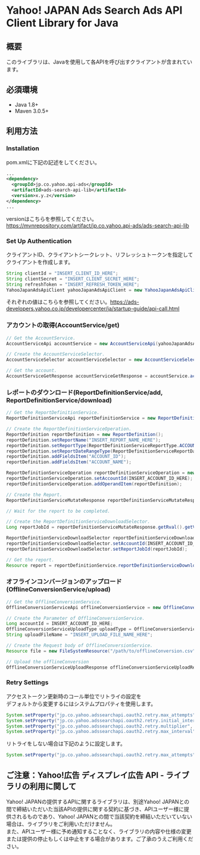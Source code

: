 # Yahoo! JAPAN Ads Search Ads API Client Library for Java

## 概要

このライブラリは、Javaを使用して各APIを呼び出すクライアントが含まれています。

## 必須環境

* Java 1.8+
* Maven 3.0.5+

## 利用方法

### Installation

pom.xmlに下記の記述をしてください。
```xml
...
<dependency>
  <groupId>jp.co.yahoo.api-ads</groupId>
  <artifactId>ads-search-api-lib</artifactId>
  <version>x.y.z</version>
</dependency>
...
```
versionはこちらを参照してください。https://mvnrepository.com/artifact/jp.co.yahoo.api-ads/ads-search-api-lib

### Set Up Authentication

クライアントID、クライアントシークレット、リフレッシュトークンを指定してクライアントを作成します。
```java
String clientId = "INSERT_CLIENT_ID_HERE";
String clientSecret = "INSERT_CLIENT_SECRET_HERE";
String refreshToken = "INSERT_REFRESH_TOKEN_HERE";
YahooJapanAdsApiClient yahooJapanAdsApiClient = new YahooJapanAdsApiClient(clientId, clientSecret, refreshToken);
```
それぞれの値はこちらを参照してください。https://ads-developers.yahoo.co.jp/developercenter/ja/startup-guide/api-call.html

### アカウントの取得(AccountService/get)

```Java
// Get the AccountService.
AccountServiceApi accountService = new AccountServiceApi(yahooJapanAdsApiClient);

// Create the AccountServiceSelector.
AccountServiceSelector accountServiceSelector = new AccountServiceSelector();

// Get the account.
AccountServiceGetResponse accountServiceGetResponse = accountService.accountServiceGetPost(accountServiceSelector);
```

### レポートのダウンロード(ReportDefinitionService/add, ReportDefinitionService/download) 

```java
// Get the ReportDefinitionService.
ReportDefinitionServiceApi reportDefinitionService = new ReportDefinitionServiceApi(yahooJapanAdsApiClient);

// Create the ReportDefinitionServiceOperation.
ReportDefinition reportDefinition = new ReportDefinition();
reportDefinition.setReportName("INSERT_REPORT_NAME_HERE");
reportDefinition.setReportType(ReportDefinitionServiceReportType.ACCOUNT);
reportDefinition.setReportDateRangeType(ReportDefinitionServiceReportDateRangeType.LAST_7_DAYS);
reportDefinition.addFieldsItem("ACCOUNT_ID");
reportDefinition.addFieldsItem("ACCOUNT_NAME");

ReportDefinitionServiceOperation reportDefinitionServiceOperation = new ReportDefinitionServiceOperation();
reportDefinitionServiceOperation.setAccountId(INSERT_ACCOUNT_ID_HERE);
reportDefinitionServiceOperation.addOperandItem(reportDefinition);

// Create the Report.
ReportDefinitionServiceMutateResponse reportDefinitionServiceMutateResponse = reportDefinitionService.reportDefinitionServiceAddPost(reportDefinitionServiceOperation);

// Wait for the report to be completed.

// Create the ReportDefinitionServiceDownloadSelector.
Long reportJobId = reportDefinitionServiceMutateResponse.getRval().getValues().get(0).getReportDefinition().getReportJobId();

ReportDefinitionServiceDownloadSelector reportDefinitionServiceDownloadSelector = new ReportDefinitionServiceDownloadSelector();
reportDefinitionServiceDownloadSelector.setAccountId(INSERT_ACCOUNT_ID_HERE);
reportDefinitionServiceDownloadSelector.setReportJobId(reportJobId);

// Get the report.
Resource report = reportDefinitionService.reportDefinitionServiceDownloadPost(reportDefinitionServiceDownloadSelector);
```

### オフラインコンバージョンのアップロード(OfflineConversionService/upload)

```java
// Get the OfflineConversionService.
OfflineConversionServiceApi offlineConversionService = new OfflineConversionServiceApi(yahooJapanAdsApiClient);

// Create the Parameter of OfflineConversionService.
Long accountId = INSERT_ACCOUNT_ID_HERE;
OfflineConversionServiceUploadType uploadType = OfflineConversionServiceUploadType.NEW; // Specify the uploadType.
String uploadFileName = "INSERT_UPLOAD_FILE_NAME_HERE";

// Create the Request body of OfflineConversionService.
Resource file = new FileSystemResource("/path/to/offlineConversion.csv");

// Upload the offlineConversion
OfflineConversionServiceUploadResponse offlineConversionServiceUploadResponse = offlineConversionService.offlineConversionServiceUploadPost(accountId, uploadType, uploadFileName, file);
```

### Retry Settings
アクセストークン更新時のコール単位でリトライの設定を  
デフォルトから変更するにはシステムプロパティを使用します。
```java
System.setProperty("jp.co.yahoo.adssearchapi.oauth2.retry.max_attempts", "3");
System.setProperty("jp.co.yahoo.adssearchapi.oauth2.retry.initial_interval", "1000");
System.setProperty("jp.co.yahoo.adssearchapi.oauth2.retry.multiplier", "2");
System.setProperty("jp.co.yahoo.adssearchapi.oauth2.retry.max_interval", "2000");
```
リトライをしない場合は下記のように設定します。
```java
System.setProperty("jp.co.yahoo.adssearchapi.oauth2.retry.max_attempts", "1");
```

## ご注意：Yahoo!広告 ディスプレイ広告 API - ライブラリの利用に関して

Yahoo! JAPANの提供するAPIに関するライブラリは、別途Yahoo! JAPANとの間で締結いただいた当該APIの提供に関する契約に基づき、APIユーザー様に提供されるものであり、Yahoo! JAPANとの間で当該契約を締結いただいていない場合は、ライブラリをご利用いただけません。  
また、APIユーザー様に予め通知することなく、ライブラリの内容や仕様の変更または提供の停止もしくは中止をする場合があります。ご了承のうえご利用ください。  
